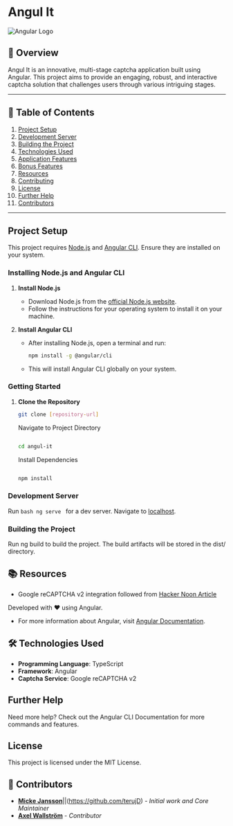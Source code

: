 # Angul It

![Angular Logo](https://angular.io/assets/images/logos/angular/angular.svg)

## 📌 Overview

Angul It is an innovative, multi-stage captcha application built using Angular. This project aims to provide an engaging, robust, and interactive captcha solution that challenges users through various intriguing stages.

---

## 📝 Table of Contents
1. [Project Setup](#project-setup)
2. [Development Server](#development-server)
3. [Building the Project](#building-the-project)
4. [Technologies Used](#technologies-used)
5. [Application Features](#application-features)
6. [Bonus Features](#bonus-features)
7. [Resources](#resources)
8. [Contributing](#contributing)
9. [License](#license)
10. [Further Help](#further-help)
11. [Contributors](#contributors)

---

## Project Setup

This project requires [Node.js](https://nodejs.org/) and [Angular CLI](https://github.com/angular/angular-cli). Ensure they are installed on your system.

### Installing Node.js and Angular CLI

1. **Install Node.js**
   - Download Node.js from the [official Node.js website](https://nodejs.org/).
   - Follow the instructions for your operating system to install it on your machine.

2. **Install Angular CLI**
   - After installing Node.js, open a terminal and run:
     ```bash
     npm install -g @angular/cli
     ```
   - This will install Angular CLI globally on your system.


### Getting Started

1. **Clone the Repository**
    ```bash
    git clone [repository-url]

    ```

    Navigate to Project Directory

    ```bash

    cd angul-it

    ```

    Install Dependencies

    ```bash

    npm install

    ```

### Development Server
Run
    ```bash
    ng serve
    ```
for a dev server. Navigate to [localhost](http://localhost:4200/).

### Building the Project
Run ng build to build the project. The build artifacts will be stored in the dist/ directory.

## 📚 Resources

- Google reCAPTCHA v2 integration followed from [Hacker Noon Article](https://hackernoon.com/adding-the-google-recaptcha-v2-to-an-angular-application)

Developed with ❤️ using Angular.

- For more information about Angular, visit [Angular Documentation](https://angular.io/docs).

    

## 🛠 Technologies Used

- **Programming Language**: TypeScript
- **Framework**: Angular
- **Captcha Service**: Google reCAPTCHA v2

## Further Help

Need more help? Check out the Angular CLI Documentation for more commands and features.

## License

This project is licensed under the MIT License.

## 👥 Contributors


- [**Micke Jansson**](https://01.gritlab.ax/git/Mijan/lets-play)||(https://github.com/terujD) - _Initial work and Core Maintainer_
- [**Axel Wallström**](https://github.com/Falusvampen) - _Contributor_